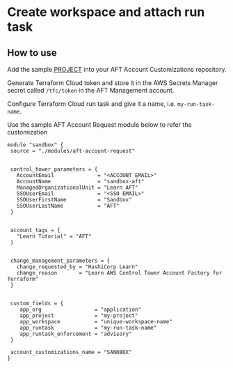 # Create workspace and attach run task

## How to use

Add the sample [PROJECT](./PROJECT/) into your AFT Account Customizations repository.

Generate Terraform Cloud token and store it in the AWS Secrets Manager secret called `/tfc/token` in the AFT Management account.

Configure Terraform Cloud run task and give it a name, i.e. `my-run-task-name`.

Use the sample AFT Account Request module below to refer the customization

```
module "sandbox" {
 source = "./modules/aft-account-request"


 control_tower_parameters = {
   AccountEmail              = "<ACCOUNT EMAIL>"
   AccountName               = "sandbox-aft"
   ManagedOrganizationalUnit = "Learn AFT"
   SSOUserEmail              = "<SSO EMAIL>"
   SSOUserFirstName          = "Sandbox"
   SSOUserLastName           = "AFT"
 }


 account_tags = {
   "Learn Tutorial" = "AFT"
 }


 change_management_parameters = {
   change_requested_by = "HashiCorp Learn"
   change_reason       = "Learn AWS Control Tower Account Factory for Terraform"
 }


 custom_fields = {
    app_org                 = "application"
    app_project             = "my-project"
    app_workspace           = "unique-workspace-name"
    app_runtask             = "my-run-task-name"
    app_runtask_enforcement = "advisory"
 }

 account_customizations_name = "SANDBOX"
}
```
